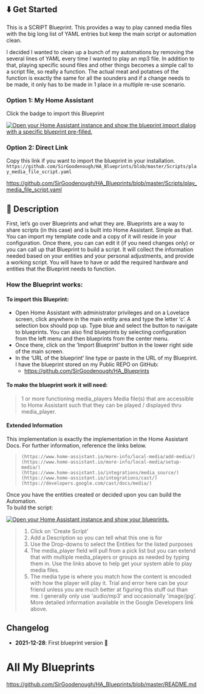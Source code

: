 ## :arrow_down: Get Started
 This is a SCRIPT Blueprint. This provides a way to play canned media files with the big long list of YAML entries but keep the main script or automation clean. 
 
 I decided I wanted to clean up a bunch of my automations by removing the several lines of YAML every time I wanted to play an mp3 file.  In addition to that, playing specific sound files and other things becomes a simple call to a script file, so really a function.  The actual meat and potatoes of the function is exactly the same for all the sounders and if a change needs to be made, it only has to be made in 1 place in a multiple re-use scenario. 

### Option 1: My Home Assistant

Click the badge to import this Blueprint 

[![Open your Home Assistant instance and show the blueprint import dialog with a specific blueprint pre-filled.](https://my.home-assistant.io/badges/blueprint_import.svg)](https://my.home-assistant.io/redirect/blueprint_import/?blueprint_url=https%3A%2F%2Fgithub.com%2FSirGoodenough%2FHA_Blueprints%2Fblob%2Fmaster%2FScripts%2Fplay_media_file_script.yaml)

### Option 2: Direct Link

Copy this link if you want to import the blueprint in your installation.
```https://github.com/SirGoodenough/HA_Blueprints/blob/master/Scripts/play_media_file_script.yaml```

https://github.com/SirGoodenough/HA_Blueprints/blob/master/Scripts/play_media_file_script.yaml

## :page_facing_up: Description

First, let’s go over Blueprints and what they are.  Blueprints are a way to share scripts (in this case) and is built into Home Assistant.  Simple as that.  You can import my template code and a copy of it will reside in your configuration.  Once there, you can can edit it (if you need changes only) or you can call up that Blueprint to build a script.  It will collect the information needed based on your entities and your personal adjustments, and provide a working script.  You will have to have or add the required hardware and entities that the Blueprint needs to function.

### How the Blueprint works:

#### To import this Blueprint: 
* Open Home Assistant with administrator privileges and on a Lovelace screen, click anywhere in the main entity area and type the letter ‘c’.  A selection box should pop up.  Type blue and select the button to navigate to blueprints.  You can also find blueprints by selecting configuration from the left menu and then blueprints from the center menu.
* Once there, click on the ‘Import Blueprint’ button in the lower right side of the main screen.
* In the ‘URL of the blueprint’ line type or paste in the URL of my Blueprint. I have the blueprint stored on my Public REPO on GitHub:
    *   https://github.com/SirGoodenough/HA_Blueprints

#### To make the blueprint work it will need:
> 1 or more functioning media_players
> Media file(s) that are accessible to Home Assistant such that they can be played / displayed thru media_player.

#### Extended Information
This implementation is exactly the implementation in the Home Assistant Docs.
For further information, reference the links below.
>     (https://www.home-assistant.io/more-info/local-media/add-media/)
>     (https://www.home-assistant.io/more-info/local-media/setup-media/)
>     (https://www.home-assistant.io/integrations/media_source/)
>     (https://www.home-assistant.io/integrations/cast/)
>     (https://developers.google.com/cast/docs/media/)

Once you have the entities created or decided upon you can build the Automation.  
To build the script: 

[![Open your Home Assistant instance and show your blueprints.](https://my.home-assistant.io/badges/blueprints.svg)](https://my.home-assistant.io/redirect/blueprints/)

> 1. Click on 'Create Script'
> 2. Add a Description so you can tell what this one is for
> 3. Use the Drop-downs to select the Entities for the listed purposes
> 4. The media_player field will pull from a pick list but you can extend that with multiple media_players or groups as needed by typing them in.  Use the links above to help get your system able to play media files.
> 5. The media type is where you match how the content is encoded with how the player will play it.  Trial and error here can be your friend unless you are much better at figuring this stuff out than me.  I generally only use 'audio/mp3' and occasionally 'image/jpg'.  More detailed information available in the Google Developers link above.

## Changelog

* **2021-12-28**: First blueprint version :tada:

# All My Blueprints

https://github.com/SirGoodenough/HA_Blueprints/blob/master/README.md